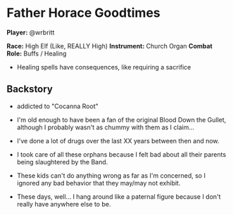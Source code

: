 # Father Horace Goodtimes

**Player:** @wrbritt

**Race:** High Elf (Like, REALLY High)
**Instrument:** Church Organ
**Combat Role:** Buffs / Healing

 * Healing spells have consequences, like requiring a sacrifice

## Backstory

 * addicted to "Cocanna Root"

 * I'm old enough to have been a fan of the original Blood Down the Gullet, although I probably wasn't as chummy with them as I claim...
 * I've done a lot of drugs over the last XX years between then and now.
 * I took care of all these orphans because I felt bad about all their parents being slaughtered by the Band.
 * These kids can't do anything wrong as far as I'm concerned, so I ignored any bad behavior that they may/may not exhibit.
 * These days, well... I hang around like a paternal figure because I don't really have anywhere else to be.
